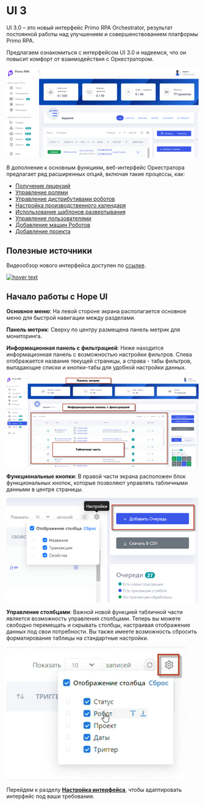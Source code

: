 # UI 3

UI 3.0 – это новый интерфейс Primo RPA Orchestrator, результат постоянной работы над улучшением и совершенствованием платформы Primo RPA. 

Предлагаем ознакомиться с интерфейсом UI 3.0 и надеемся, что он повысит комфорт от взаимодействия с Оркестратором.

![](../../.gitbook/assets1/2.png)

В дополнение к основным функциям, веб-интерфейс Оркестратора предлагает ряд расширенных опций, включая такие процессы, как:

* [Получение лицензий](https://docs.primo-rpa.ru/primo-rpa/orchestrator-hope-ui/tenant/get_licenses) 
* [Управление ролями](https://docs.primo-rpa.ru/primo-rpa/orchestrator-hope-ui/tenant/user_role_managment) 
* [Управление дистрибутивами роботов](https://docs.primo-rpa.ru/primo-rpa/orchestrator-hope-ui/tenant/robot_distribution_management)
* [Настройка производственного календаря](https://docs.primo-rpa.ru/primo-rpa/orchestrator-hope-ui/tenant/production_calendar)
* [Использование шаблонов развертывания](https://docs.primo-rpa.ru/primo-rpa/orchestrator-hope-ui/tenant/template)
* [Управление пользователями](https://docs.primo-rpa.ru/primo-rpa/orchestrator-hope-ui/start/add_user)
* [Добавление машин Роботов](https://docs.primo-rpa.ru/primo-rpa/orchestrator-hope-ui/start/add_machine)
* [Добавление проекта](https://docs.primo-rpa.ru/primo-rpa/orchestrator-hope-ui/start/add_project)

## Полезные источники

Видеообзор нового интерфейса доступен по [ссылке](https://www.youtube.com/watch?v=SlxgjXDrvsM).


<a href="https://www.youtube.com/watch?v=SlxgjXDrvsM"><img src="../.gitbook/assets1/youtube-hope-ui-part1.gif" width="850" title="hover text"></a>


## Начало работы с Hope UI

**Основное меню**: На левой стороне экрана располагается основное меню для быстрой навигации между разделами.

**Панель метрик**: Сверху по центру размещена панель метрик для мониторинга.

**Информационная панель с фильтрацией**: Ниже находится информационная панель с возможностью настройки фильтров. Слева отображается название текущей страницы, а справа - табы фильтров, выпадающие списки и кнопки-табы для удобной настройки данных.

![](../../.gitbook/assets1/menu22.png)

**Функциональные кнопки**: В правой части экрана расположен блок функциональных кнопок, которые позволяют управлять табличными данными в центре страницы.

![](../../.gitbook/assets1/funk_knopki.png)

**Управление столбцами**: Важной новой функцией табличной части является возможность управления столбцами. Теперь вы можете свободно перемещать и скрывать столбцы, настраивая отображение данных под свои потребности. Вы также имеете возможность сбросить форматирование таблицы на стандартные настройки.

![](../../.gitbook/assets1/Nastr.png)

Перейдем к разделу [**Настройка интерфейса**](https://docs.primo-rpa.ru/primo-rpa/orchestrator-hope-ui/features/interface_settings), чтобы адаптировать интерфейс под ваши требования.

